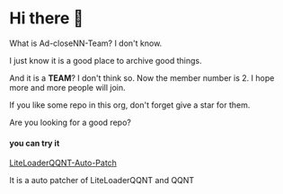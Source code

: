 # Hi there 👋
What is Ad-closeNN-Team? I don't know.

I just know it is a good place to archive good things.

And it is a **TEAM**? I don't think so. Now the member number is 2. I hope more and more people will join.

If you like some repo in this org, don't forget give a star for them.

Are you looking for a good repo?
#### you can try it
[LiteLoaderQQNT-Auto-Patch](https://github.com/Ad-closeNN-Team/LiteLoaderQQNT-Auto-Patch)

It is a auto patcher of LiteLoaderQQNT and QQNT
